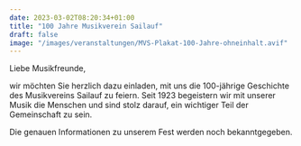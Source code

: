 ```yaml
---
date: 2023-03-02T08:20:34+01:00
title: "100 Jahre Musikverein Sailauf"
draft: false
image: "/images/veranstaltungen/MVS-Plakat-100-Jahre-ohneinhalt.avif"
---
```


Liebe Musikfreunde,

wir möchten Sie herzlich dazu einladen, mit uns die 100-jährige Geschichte des Musikvereins Sailauf zu feiern. 
Seit 1923 begeistern wir mit unserer Musik die Menschen und sind stolz darauf, ein wichtiger Teil der Gemeinschaft zu sein.

Die genauen Informationen zu unserem Fest werden noch bekanntgegeben.

